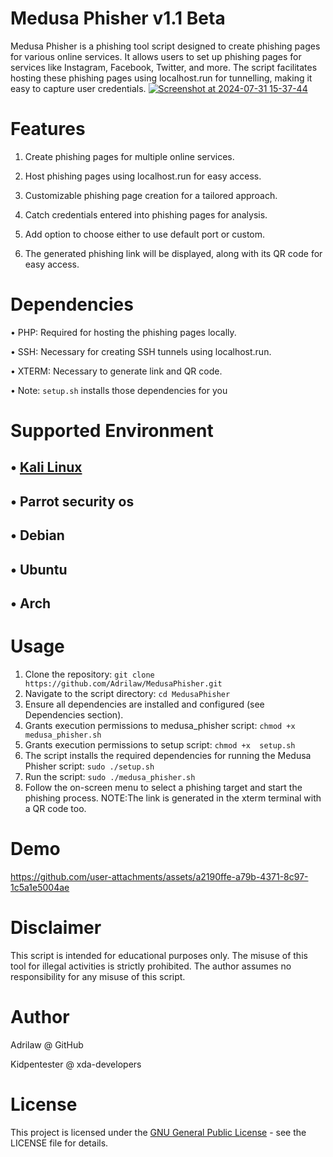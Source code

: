 # Medusa Phisher v1.1 Beta
Medusa Phisher is a phishing tool script designed to create phishing pages for various online services. It allows users to set up phishing pages for services like Instagram, Facebook, Twitter, and more. The script facilitates hosting these phishing pages using localhost.run for tunnelling, making it easy to capture user credentials.
[
![Screenshot at 2024-07-31 15-37-44](https://github.com/user-attachments/assets/9777d2cf-dd20-49ae-940f-bb3ee59b31c8)
](url)

# Features
1. Create phishing pages for multiple online services.

2. Host phishing pages using localhost.run for easy access.

3. Customizable phishing page creation for a tailored approach.

4. Catch credentials entered into phishing pages for analysis.

5. Add option to choose either to use default port or custom.

6. The generated phishing link will be displayed, along with its QR code for easy access.

# Dependencies
• PHP: Required for hosting the phishing pages locally.

• SSH: Necessary for creating SSH tunnels using localhost.run.

• XTERM: Necessary to generate link and QR code.

• Note: `setup.sh` installs those dependencies for you

# Supported Environment
## • [Kali Linux](kali.org)

## • Parrot security os

## • Debian

## • Ubuntu

## • Arch

# Usage

1. Clone the repository: `git clone https://github.com/Adrilaw/MedusaPhisher.git`
2. Navigate to the script directory: `cd MedusaPhisher`
3. Ensure all dependencies are installed and configured (see Dependencies section).
4. Grants execution permissions to medusa_phisher script: `chmod +x  medusa_phisher.sh`
5. Grants execution permissions to setup script: `chmod +x  setup.sh`
6. The script installs the required dependencies for running the Medusa Phisher script: `sudo ./setup.sh`
7. Run the script: `sudo ./medusa_phisher.sh`
8. Follow the on-screen menu to select a phishing target and start the phishing process. NOTE:The link is generated in the xterm terminal with a QR code too.

# Demo

https://github.com/user-attachments/assets/a2190ffe-a79b-4371-8c97-1c5a1e5004ae







# Disclaimer
This script is intended for educational purposes only. The misuse of this tool for illegal activities is strictly prohibited. The author assumes no responsibility for any misuse of this script.

# Author
Adrilaw @ GitHub

Kidpentester @ xda-developers

# License
This project is licensed under the [GNU General Public License](LICENSE) - see the LICENSE file for details.

